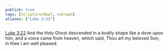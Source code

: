```yaml
---
publish: true
tags: [Scripture/NewT, noGraph]
aliases: ["Luke 3:22"]
---
```

[Luke 3:22](https://churchofjesuschrist.org/study/scriptures/nt/luke/3?lang=eng&id=p22#p22) And the Holy Ghost descended in a bodily shape like a dove upon him, and a voice came from heaven, which said, Thou art my beloved Son; in thee I am well pleased.
